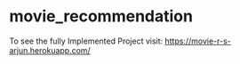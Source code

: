 ﻿# movie_recommendation

To see the fully Implemented Project visit: https://movie-r-s-arjun.herokuapp.com/
